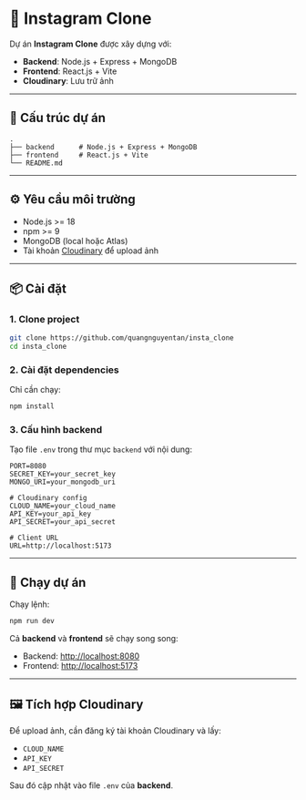 # 📸 Instagram Clone

Dự án **Instagram Clone** được xây dựng với:
- **Backend**: Node.js + Express + MongoDB
- **Frontend**: React.js + Vite
- **Cloudinary**: Lưu trữ ảnh

---

## 🚀 Cấu trúc dự án
```
.
├── backend      # Node.js + Express + MongoDB
├── frontend     # React.js + Vite
└── README.md
```

---

## ⚙️ Yêu cầu môi trường
- Node.js >= 18
- npm >= 9
- MongoDB (local hoặc Atlas)
- Tài khoản [Cloudinary](https://cloudinary.com/) để upload ảnh

---

## 📦 Cài đặt

### 1. Clone project
```bash
git clone https://github.com/quangnguyentan/insta_clone
cd insta_clone
```

### 2. Cài đặt dependencies
Chỉ cần chạy:
```bash
npm install
```

### 3. Cấu hình backend
Tạo file `.env` trong thư mục `backend` với nội dung:

```env
PORT=8080
SECRET_KEY=your_secret_key
MONGO_URI=your_mongodb_uri

# Cloudinary config
CLOUD_NAME=your_cloud_name
API_KEY=your_api_key
API_SECRET=your_api_secret

# Client URL
URL=http://localhost:5173
```

---

## 🚀 Chạy dự án

Chạy lệnh:
```bash
npm run dev
```

Cả **backend** và **frontend** sẽ chạy song song:
- Backend: [http://localhost:8080](http://localhost:8080)
- Frontend: [http://localhost:5173](http://localhost:5173)

---

## 🖼️ Tích hợp Cloudinary
Để upload ảnh, cần đăng ký tài khoản Cloudinary và lấy:
- `CLOUD_NAME`
- `API_KEY`
- `API_SECRET`  

Sau đó cập nhật vào file `.env` của **backend**.
